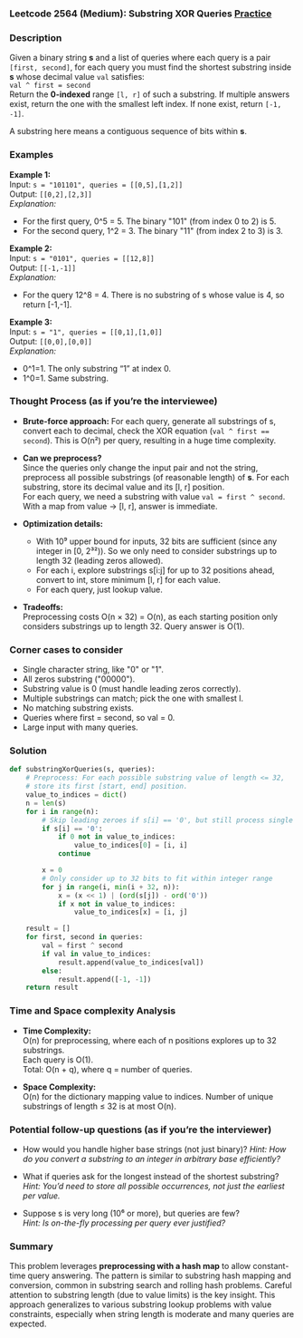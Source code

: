 ### Leetcode 2564 (Medium): Substring XOR Queries [Practice](https://leetcode.com/problems/substring-xor-queries)

### Description  
Given a binary string **s** and a list of queries where each query is a pair `[first, second]`, for each query you must find the shortest substring inside **s** whose decimal value `val` satisfies:  
`val ^ first = second`  
Return the **0-indexed** range `[l, r]` of such a substring. If multiple answers exist, return the one with the smallest left index. If none exist, return `[-1, -1]`.  

A substring here means a contiguous sequence of bits within **s**.

### Examples  

**Example 1:**  
Input: `s = "101101", queries = [[0,5],[1,2]]`  
Output: `[[0,2],[2,3]]`  
*Explanation:*  
- For the first query, 0^5 = 5. The binary "101" (from index 0 to 2) is 5.  
- For the second query, 1^2 = 3. The binary "11" (from index 2 to 3) is 3.

**Example 2:**  
Input: `s = "0101", queries = [[12,8]]`  
Output: `[[-1,-1]]`  
*Explanation:*  
- For the query 12^8 = 4. There is no substring of s whose value is 4, so return [-1,-1].

**Example 3:**  
Input: `s = "1", queries = [[0,1],[1,0]]`  
Output: `[[0,0],[0,0]]`  
*Explanation:*  
- 0^1=1. The only substring “1” at index 0.  
- 1^0=1. Same substring.

### Thought Process (as if you’re the interviewee)  

- **Brute-force approach:** For each query, generate all substrings of s, convert each to decimal, check the XOR equation (`val ^ first == second`). This is O(n²) per query, resulting in a huge time complexity.

- **Can we preprocess?**  
  Since the queries only change the input pair and not the string, preprocess all possible substrings (of reasonable length) of **s**. For each substring, store its decimal value and its [l, r] position.  
  For each query, we need a substring with value `val = first ^ second`. With a map from value → [l, r], answer is immediate.

- **Optimization details:**  
  - With 10⁹ upper bound for inputs, 32 bits are sufficient (since any integer in [0, 2³²)). So we only need to consider substrings up to length 32 (leading zeros allowed).
  - For each i, explore substrings s[i:j] for up to 32 positions ahead, convert to int, store minimum [l, r] for each value.
  - For each query, just lookup value.

- **Tradeoffs:**  
  Preprocessing costs O(n × 32) = O(n), as each starting position only considers substrings up to length 32. Query answer is O(1).

### Corner cases to consider  
- Single character string, like "0" or "1".
- All zeros substring ("00000").
- Substring value is 0 (must handle leading zeros correctly).
- Multiple substrings can match; pick the one with smallest l.
- No matching substring exists.
- Queries where first = second, so val = 0.
- Large input with many queries.

### Solution

```python
def substringXorQueries(s, queries):
    # Preprocess: For each possible substring value of length <= 32,
    # store its first [start, end] position.
    value_to_indices = dict()
    n = len(s)
    for i in range(n):
        # Skip leading zeroes if s[i] == '0', but still process single '0'
        if s[i] == '0':
            if 0 not in value_to_indices:
                value_to_indices[0] = [i, i]
            continue

        x = 0
        # Only consider up to 32 bits to fit within integer range
        for j in range(i, min(i + 32, n)):
            x = (x << 1) | (ord(s[j]) - ord('0'))
            if x not in value_to_indices:
                value_to_indices[x] = [i, j]

    result = []
    for first, second in queries:
        val = first ^ second
        if val in value_to_indices:
            result.append(value_to_indices[val])
        else:
            result.append([-1, -1])
    return result
```

### Time and Space complexity Analysis  

- **Time Complexity:**  
  O(n) for preprocessing, where each of n positions explores up to 32 substrings.  
  Each query is O(1).  
  Total: O(n + q), where q = number of queries.

- **Space Complexity:**  
  O(n) for the dictionary mapping value to indices. Number of unique substrings of length ≤ 32 is at most O(n).

### Potential follow-up questions (as if you’re the interviewer)  

- How would you handle higher base strings (not just binary)?
  *Hint: How do you convert a substring to an integer in arbitrary base efficiently?*

- What if queries ask for the longest instead of the shortest substring?
  *Hint: You’d need to store all possible occurrences, not just the earliest per value.*

- Suppose s is very long (10⁶ or more), but queries are few?  
  *Hint: Is on-the-fly processing per query ever justified?*

### Summary
This problem leverages **preprocessing with a hash map** to allow constant-time query answering. The pattern is similar to substring hash mapping and conversion, common in substring search and rolling hash problems. Careful attention to substring length (due to value limits) is the key insight. This approach generalizes to various substring lookup problems with value constraints, especially when string length is moderate and many queries are expected.